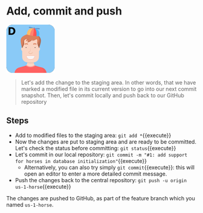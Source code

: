 # Add, commit and push 

![Dan](../../assets/online-devops-dojo/version-control/dan.png)

> Let's add the change to the staging area. In other words, that we have marked a modified file in its current version to go into our next commit snapshot.
> Then, let's commit locally and push back to our GitHub repository

## Steps

* Add to modified files to the staging area: `git add *`{{execute}}
* Now the changes are put to staging area and are ready to be committed. Let's check the status before committing: `git status`{{execute}}
* Let's commit in our local repository: `git commit -m "#1: add support for horses in database initialization"`{{execute}}
  * Alternatively, you can also try simply `git commit`{{execute}}: this will open an editor to enter a more detailed commit message.
* Push the changes back to the central repository: `git push -u origin us-1-horse`{{execute}}

The changes are pushed to GitHub, as part of the feature branch which you named `us-1-horse`. 
